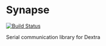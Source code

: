 # Synapse

[![Build Status](https://travis-ci.org/Alvipe/Synapse.svg?branch=master)](https://travis-ci.org/Alvipe/Synapse)

Serial communication library for Dextra
